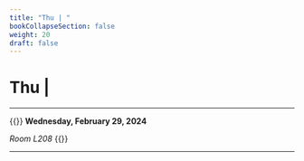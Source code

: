 ```yaml
---
title: "Thu | "
bookCollapseSection: false
weight: 20
draft: false
---
```


# Thu | 

---

{{<hint info>}}
**Wednesday, February 29, 2024**

*Room L208*
{{</hint>}}

---

